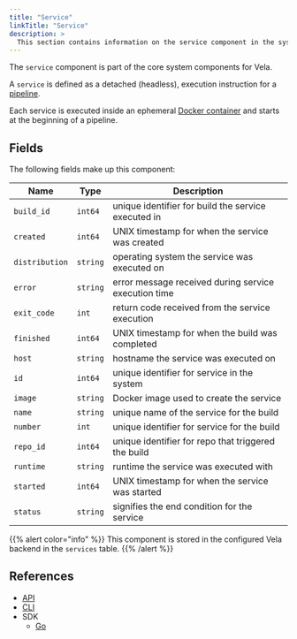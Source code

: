 ```yaml
---
title: "Service"
linkTitle: "Service"
description: >
  This section contains information on the service component in the system.
---
```


The `service` component is part of the core system components for Vela.

A `service` is defined as a detached (headless), execution instruction for a [pipeline](/docs/usage/concepts/pipeline).

Each service is executed inside an ephemeral [Docker container](https://www.docker.com/resources/what-container) and starts at the beginning of a pipeline.

## Fields

The following fields make up this component:

| Name           | Type     | Description                                          |
| -------------- | -------- | ---------------------------------------------------- |
| `build_id`     | `int64`  | unique identifier for build the service executed in  |
| `created`      | `int64`  | UNIX timestamp for when the service was created      |
| `distribution` | `string` | operating system the service was executed on         |
| `error`        | `string` | error message received during service execution time |
| `exit_code`    | `int`    | return code received from the service execution      |
| `finished`     | `int64`  | UNIX timestamp for when the build was completed      |
| `host`         | `string` | hostname the service was executed on                 |
| `id`           | `int64`  | unique identifier for service in the system          |
| `image`        | `string` | Docker image used to create the service              |
| `name`         | `string` | unique name of the service for the build             |
| `number`       | `int`    | unique identifier for service for the build          |
| `repo_id`      | `int64`  | unique identifier for repo that triggered the build  |
| `runtime`      | `string` | runtime the service was executed with                |
| `started`      | `int64`  | UNIX timestamp for when the service was started      |
| `status`       | `string` | signifies the end condition for the service          |

{{% alert color="info" %}}
This component is stored in the configured Vela backend in the `services` table.
{{% /alert %}}

## References

* [API](/docs/api/service)
* [CLI](/docs/cli/service)
* SDK
  * [Go](/docs/sdk/go/service)
